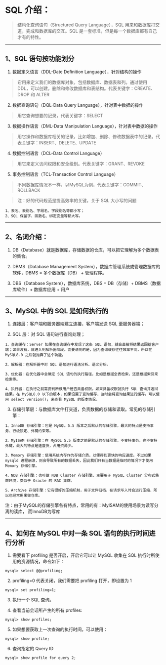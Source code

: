 # SQL 介绍：
> 结构化查询语句（Structured Query Language），SQL 用来和数据库打交道，完成和数据库的交互。SQL 是一套标准，但是每一个数据库都有自己才有的特性。
---


## 1、SQL 语句按功能划分

1. 数据定义语言（DDL-Date Definition Language），针对结构的操作
> 它用来定义我们的数据库对象，包括数据库、数据表和列。通过使用 DDL，可以创建，删除和修改数据库和表结构。代表关键字：CREATE、DROP 和 ALTER

2. 数据查询语句（DQL-Data Query Language），针对表中数据的操作
> 用它查询想要的记录，代表关键字：SELECT

3. 数据操作语言（DML-Data Manipulation Language），针对表中数据的操作
> 用它操作和数据库相关的记录，比如增加、删除、修改数据表中的记录。代表关键字：INSERT、DELETE、UPDATE

4. 数据控制语言（DCL-Data Control Language）
> 用它来定义访问权限和安全级别。代表关键字：GRANT、REVOKE

5. 事务控制语言（TCL-Transaction Control Language）
> 不同数据库情况不一样，以MySQL为例，代表关键字：COMMIT、ROLLBACK

> 注：好的代码规范是提高效率的关键，关于 SQL 大小写的问题
```
1、表名、表别名、字段名、字段别名等都小写；
2、SQL 保留字、函数名、绑定变量等都大写。
```
---
    

## 2、名词介绍：

1. DB（Database）就是数据库，存储数据的仓库，可以把它理解为多个数据表的集合。

2. DBMS（Database Management System），数据库管理系统或管理数据库的软件，DBMS = 多个数据库（DB） + 管理程序。

3. DBS（Database System），数据库系统，DBS = DB（存储）+ DBMS（数据库软件）+ 数据库应用 + 用户
---


## 3、MySQL 中的 SQL 是如何执行的

1. 连接层：客户端和服务器端建立连接，客户端发送 SQL 至服务器端；

2. SQL 层：对 SQL 语句进行查询处理；
```
1、查询缓存：Server 如果在查询缓存中发现了这条 SQL 语句，就会直接将结果返回给客户端；如果没有，就进入到解析器阶段。需要说明的是，因为查询缓存往往效率不高，所以在 MySQL8.0 之后就抛弃了这个功能。

2、解析器：在解析器中对 SQL 语句进行语法分析、语义分析。

3、优化器：在优化器中会确定 SQL 语句的执行路径，比如是根据全表检索，还是根据索引来检索等。

4、执行器：在执行之前需要判断该用户是否具备权限，如果具备权限就执行 SQL 查询并返回结果。在 MySQL8.0 以下的版本，如果设置了查询缓存，这时会将查询结果进行缓存。可以使用 select version(); 来查看 MySQL 的版本情况。
```

3. 存储引擎层：与数据库文件打交道，负责数据的存储和读取。常见的存储引擎：
```
1、InnoDB 存储引擎：它是 MySQL 5.5 版本之后默认的存储引擎，最大的特点是支持事务、行级锁定、外键约束等。

2、MyISAM 存储引擎：在 MySQL 5.5 版本之前是默认的存储引擎，不支持事务，也不支持外键，最大的特点是速度快，占用资源少。

3、Memory 存储引擎：使用系统内存作为存储介质，以便得到更快的响应速度。不过如果 mysqld 进程崩溃，则会导致所有的数据丢失，因此我们只有当数据是临时的情况下才使用 Memory 存储引擎。

4、NDB 存储引擎：也叫做 NDB Cluster 存储引擎，主要用于 MySQL Cluster 分布式集群环境，类似于 Oracle 的 RAC 集群。

5、Archive 存储引擎：它有很好的压缩机制，用于文件归档，在请求写入时会进行压缩，所以也经常用来做仓库。
```

注：由于MySQL的存储引擎各有特点，常用的有：MyISAM的使用场景为读写分离的读库， 而InnoDB为写库

---


## 4、如何在 MySQL 中对一条 SQL 语句的执行时间进行分析

1. 需要看下 profiling 是否开启，开启它可以让 MySQL 收集在 SQL 执行时所使用的资源情况，命令如下：
```
mysql> select @@profiling;
```

2. profiling=0 代表关闭，我们需要把 profiling 打开，即设置为 1
```
mysql> set profiling=1;
```

3. 执行一个 SQL 查询。

4. 查看当前会话所产生的所有 profiles:
```
mysql> show profiles;
```

5. 如果想要获取上一次查询的执行时间，可以使用：
```
mysql> show profile;
```

6. 查询指定的 Query ID
```
mysql> show profile for query 2;
```
